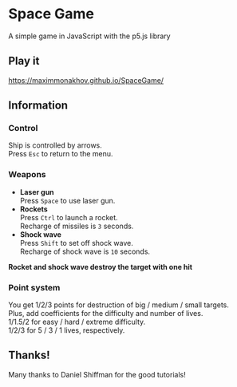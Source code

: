 # Space Game

A simple game in JavaScript with the p5.js library

## Play it

https://maximmonakhov.github.io/SpaceGame/

## Information

### Control

Ship is controlled by arrows.<br />
Press `Esc` to return to the menu.

### Weapons

- **Laser gun**<br />
  Press `Space` to use laser gun.
- **Rockets**<br />
  Press `Ctrl` to launch a rocket.<br />
  Recharge of missiles is `3` seconds.
- **Shock wave**<br />
  Press `Shift` to set off shock wave.<br />
  Recharge of shock wave is `10` seconds.

**Rocket and shock wave destroy the target with one hit**

### Point system

You get 1/2/3 points for destruction of big / medium / small targets.<br />
Plus, add coefficients for the difficulty and number of lives.<br />
1/1.5/2 for easy / hard / extreme difficulty.<br />
1/2/3 for 5 / 3 / 1 lives, respectively.<br />

## Thanks!

Many thanks to Daniel Shiffman for the good tutorials!

